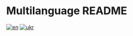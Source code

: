 # Multilanguage README

[![en](https://img.shields.io/badge/lang-en-red.svg)](https://github.com/Iryna-Holova/backend-devteam-01/docs/readme/en/README.md)
[![ukr](https://img.shields.io/badge/lang-pt--br-green.svg)](https://github.com/Iryna-Holova/backend-devteam-01/docs/readme/ukr/README.md)
